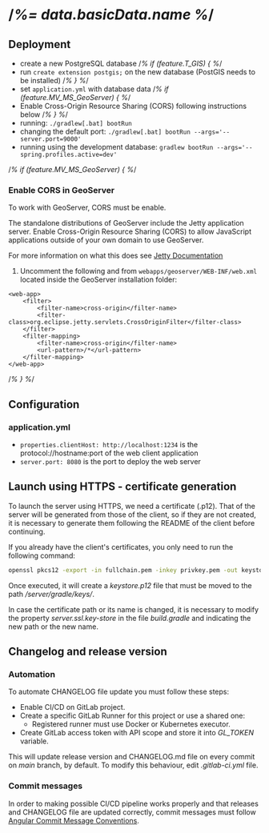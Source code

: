 # /*%= data.basicData.name %*/

## Deployment

- create a new PostgreSQL database
/*% if (feature.T_GIS) { %*/
- run `create extension postgis;` on the new database (PostGIS needs to be installed) 
/*% } %*/
- set `application.yml` with database data
/*% if (feature.MV_MS_GeoServer) { %*/
- Enable Cross-Origin Resource Sharing (CORS) following instructions below
/*% } %*/
- running: `./gradlew[.bat] bootRun`
- changing the default port: `./gradlew[.bat] bootRun --args='--server.port=9000'`
- running using the development database: `gradlew bootRun --args='--spring.profiles.active=dev'`

/*% if (feature.MV_MS_GeoServer) { %*/

### Enable CORS in GeoServer

To work with GeoServer, CORS must be enable.

The standalone distributions of GeoServer include the Jetty application server.
Enable Cross-Origin Resource Sharing (CORS) to allow JavaScript applications
outside of your own domain to use GeoServer.

For more information on what this does see 
[Jetty Documentation](https://www.eclipse.org/jetty/documentation/)

1. Uncomment the following <filter> and <filter-mapping> from 
`webapps/geoserver/WEB-INF/web.xml` located inside the GeoServer 
installation folder:

```
<web-app>
    <filter>
        <filter-name>cross-origin</filter-name>
        <filter-class>org.eclipse.jetty.servlets.CrossOriginFilter</filter-class>
    </filter>
    <filter-mapping>
        <filter-name>cross-origin</filter-name>
        <url-pattern>/*</url-pattern>
    </filter-mapping>
</web-app>
```
/*% } %*/

## Configuration

### application.yml

* `properties.clientHost: http://localhost:1234` is the protocol://hostname:port of the web client application
* `server.port: 8080` is the port to deploy the web server

## Launch using HTTPS - certificate generation

To launch the server using HTTPS, we need a certificate (.p12). That of the server will be generated from 
those of the client, so if they are not created, it is necessary to generate them following the README 
of the client before continuing.

If you already have the client's certificates, you only need to run the following command:

```bash
openssl pkcs12 -export -in fullchain.pem -inkey privkey.pem -out keystore.p12 -name server -CAfile chain.pem -caname root
```

Once executed, it will create a *keystore.p12* file that must be moved to the path */server/gradle/keys/*.

In case the certificate path or its name is changed, it is necessary to modify the property *server.ssl.key-store*
in the file *build.gradle* and indicating the new path or the new name.

## Changelog and release version

### Automation

To automate CHANGELOG file update you must follow these steps:  
- Enable CI/CD on GitLab project.
- Create a specific GitLab Runner for this project or use a shared one:
  - Registered runner must use Docker or Kubernetes executor.
- Create GitLab access token with API scope and store it into *GL_TOKEN* variable.

This will update release version and CHANGELOG.md file on every commit on *main* branch, by default. To modify this behaviour, edit *.gitlab-ci.yml* file.

### Commit messages

In order to making possible CI/CD pipeline works properly and that releases and CHANGELOG file are updated correctly, commit messages must follow [Angular Commit Message Conventions](https://semantic-release.gitbook.io/semantic-release/#commit-message-format).

